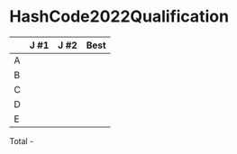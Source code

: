 # HashCode2022Qualification

|   |J #1|J #2|Best|
|---|---|---|---|
|A|   |   |   |
|B|   |   |   |
|C|   |   |   |
|D|   |   |   |
|E|   |   |   |

Total - 